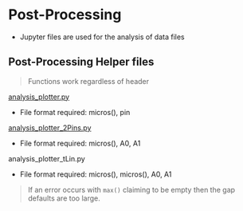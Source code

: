 # Post-Processing 
- Jupyter files are used for the analysis of data files

## Post-Processing Helper files 

> Functions work regardless of header

[analysis_plotter.py](https://github.com/Drixitel/Iris-Adafruit-GPS/blob/main/pythonEnv/tests/analysis_plotter.py)
- File format required: micros(), pin 

[analysis_plotter_2Pins.py](https://github.com/Drixitel/Iris-Adafruit-GPS/blob/main/pythonEnv/tests/analysis_plotter_2Pins.py)
- File format required: micros(), A0, A1

analysis_plotter_tLin.py
- File format required: micros(), micros(), A0, A1

>If an error occurs with `max()` claiming to be empty then the gap defaults are too large. 
